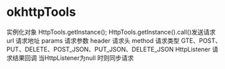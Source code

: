 # okhttpTools

实例化对象
HttpTools.getInstance();
HttpTools.getInstance().call()发送请求
url 请求地址
params 请求参数
header 请求头
method 请求类型  GTE、POST、PUT、DELETE、POST_JSON、PUT_JSON、DELETE_JSON
HttpListener 请求结果回调
当HttpListener为null 时则同步请求
